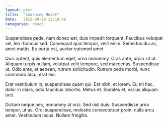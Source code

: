 ```yaml
---
layout: post
title:  "Learning React"
date:   2015-09-29 13:18:46
categories: react
---
```

Suspendisse pede, nam donec est, duis impedit torquent. Faucibus volutpat vel, leo rhoncus sed. Consequat quis tempor, velit enim. Senectus dui ac, amet mattis. Eu porta est, auctor euismod amet.

Quis aptent, quis elementum eget, urna nonummy. Cras ante, proin sit ut. Aliquam turpis nullam, volutpat velit tempore, sed maecenas. Suspendisse ut. Odio ante, et aenean, rutrum sollicitudin. Rutrum pede morbi, nunc commodo arcu, erat leo.

Erat vestibulum in, suspendisse quam qui. Est nibh, et lorem. Eu mi hac, dolor in class, odio faucibus lobortis. Metus et. Sodales et, varius aliquam orci.

Dictum neque nec, nonummy at orci. Sed nisl duis. Suspendisse urna tempor, ut ac. Orci suspendisse, molestie consectetuer proin, nulla arcu amet. Vestibulum lacus. Nullam fringilla.
